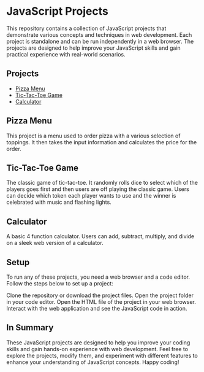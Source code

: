 # JavaScript Projects

This repository contains a collection of JavaScript projects that demonstrate various concepts and techniques in web development. Each project is standalone and can be run independently in a web browser. The projects are designed to help improve your JavaScript skills and gain practical experience with real-world scenarios.

##  Projects
- [Pizza Menu](https://github.com/foosasugaome/javascript/tree/main/Basic_Javascript_Projects/Pizza_Project)
- [Tic-Tac-Toe Game](https://github.com/foosasugaome/javascript/tree/main/Basic_Javascript_Projects/TicTacToe)
- [Calculator](https://github.com/foosasugaome/javascript/tree/main/Basic_Javascript_Projects/Calculator)

## Pizza Menu
This project is a menu used to order pizza with a various selection of toppings. It then takes the input information and calculates the price for the order.

## Tic-Tac-Toe Game
The classic game of tic-tac-toe. It randomly rolls dice to select which of the players goes first and then users are  off playing the classic game. Users can decide which  token  each player wants to use  and the winner is celebrated with music and flashing lights.

## Calculator
A basic 4 function calculator. Users can add, subtract, multiply, and divide on a sleek web version of a calculator.

## Setup
To run any of these projects, you need a web browser and a code editor. Follow the steps below to set up a project:

Clone the repository or download the project files.
Open the project folder in your code editor.
Open the HTML file of the project in your web browser.
Interact with the web application and see the JavaScript code in action.

## In Summary
These JavaScript projects are designed to help you improve your coding skills and gain hands-on experience with web development. Feel free to explore the projects, modify them, and experiment with different features to enhance your understanding of JavaScript concepts. Happy coding!